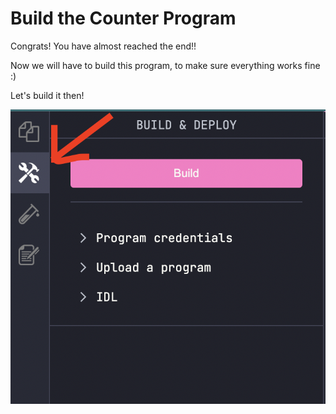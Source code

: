 # Build the Counter Program

Congrats! You have almost reached the end!!

Now we will have to build this program, to make sure everything works fine :)

Let's build it then!

![](/tutorials/counter-pda-tutorial/counter_anchorbuild.png)

